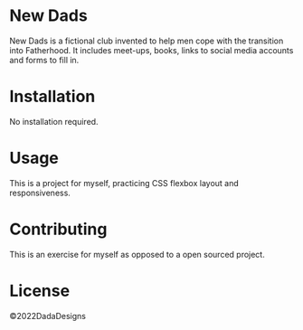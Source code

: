# New Dads
New Dads is a fictional club invented to help men cope with the transition into Fatherhood. It includes meet-ups, books, links to social media accounts and forms to fill in. 

# Installation 
No installation required.

# Usage
This is a project for myself, practicing CSS flexbox layout and responsiveness. 

# Contributing 
This is an exercise for myself as opposed to a open sourced project. 

# License
©2022DadaDesigns
